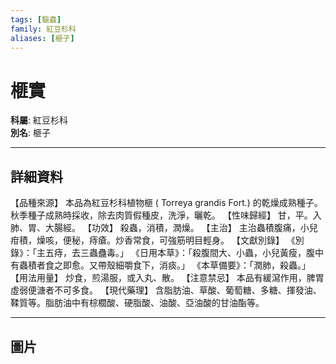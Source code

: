 ```yaml
---
tags: [驅蟲]
family: 紅豆杉科
aliases: [榧子]
---
```


# 榧實

**科屬**: 紅豆杉科  
**別名**: 榧子  

---

## 詳細資料
【品種來源】
本品為紅豆杉科植物榧 (
Torreya grandis
Fort.) 的乾燥成熟種子。秋季種子成熟時採收，除去肉質假種皮，洗淨，曬乾。
【性味歸經】
甘，平。入肺、胃、大腸經。
【功效】
殺蟲，消積，潤燥。
【主治】
主治蟲積腹痛，小兒疳積，燥咳，便秘，痔瘡。炒香常食，可強筋明目輕身。
【文獻別錄】
《別錄》：「主五痔，去三蟲蠱毒。」
《日用本草》：「殺腹間大、小蟲，小兒黃瘦，腹中有蟲積者食之即愈。又帶殼細嚼食下，消痰。」
《本草備要》：「潤肺，殺蟲。」
【用法用量】
炒食，煎湯服，或入丸、散。
【注意禁忌】
本品有緩瀉作用，脾胃虛弱便溏者不可多食。
【現代藥理】
含脂肪油、草酸、葡萄糖、多糖、揮發油、鞣質等。脂肪油中有棕櫚酸、硬脂酸、油酸、亞油酸的甘油酯等。

---

## 圖片
